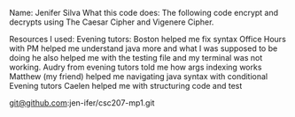 Name: Jenifer Silva
What this code does: The following code encrypt and decrypts using The Caesar Cipher and Vigenere Cipher.

Resources I used:
Evening tutors: Boston helped me fix syntax
                Office Hours with PM helped me understand java more and what I was supposed to be doing he also helped me with the testing file and my terminal was not working.
                Audry from evening tutors told me how args indexing works
                Matthew (my friend) helped me navigating java syntax with conditional
                Evening tutors Caelen helped me with structuring code and test
        


git@github.com:jen-ifer/csc207-mp1.git